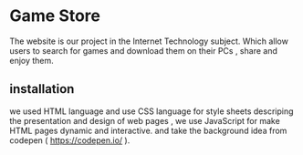 # Game Store
The website is our project in the Internet Technology subject.
Which allow users to search for games and download them on their PCs , share and enjoy them.

## installation
we used HTML language and use CSS language for style sheets descriping the presentation and design of web pages ,
we use JavaScript for make HTML pages dynamic and interactive.
and take the background idea from codepen ( https://codepen.io/ ).

